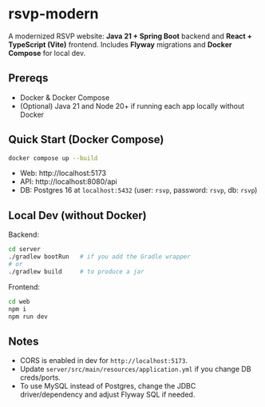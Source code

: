 # rsvp-modern

A modernized RSVP website: **Java 21 + Spring Boot** backend and **React + TypeScript (Vite)** frontend.
Includes **Flyway** migrations and **Docker Compose** for local dev.

## Prereqs
- Docker & Docker Compose
- (Optional) Java 21 and Node 20+ if running each app locally without Docker

## Quick Start (Docker Compose)
```bash
docker compose up --build
```
- Web: http://localhost:5173
- API: http://localhost:8080/api
- DB: Postgres 16 at `localhost:5432` (user: `rsvp`, password: `rsvp`, db: `rsvp`)

## Local Dev (without Docker)
Backend:
```bash
cd server
./gradlew bootRun   # if you add the Gradle wrapper
# or
./gradlew build     # to produce a jar
```

Frontend:
```bash
cd web
npm i
npm run dev
```

## Notes
- CORS is enabled in dev for `http://localhost:5173`.
- Update `server/src/main/resources/application.yml` if you change DB creds/ports.
- To use MySQL instead of Postgres, change the JDBC driver/dependency and adjust Flyway SQL if needed.
